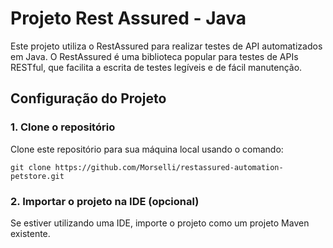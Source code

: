 # Projeto Rest Assured  - Java

Este projeto utiliza o RestAssured para realizar testes de API automatizados em Java. O RestAssured é uma biblioteca popular para testes de APIs RESTful, que facilita a escrita de testes legíveis e de fácil manutenção.

## Configuração do Projeto

### 1. Clone o repositório

Clone este repositório para sua máquina local usando o comando:

`git clone https://github.com/Morselli/restassured-automation-petstore.git`

### 2. Importar o projeto na IDE (opcional)

Se estiver utilizando uma IDE, importe o projeto como um projeto Maven existente.